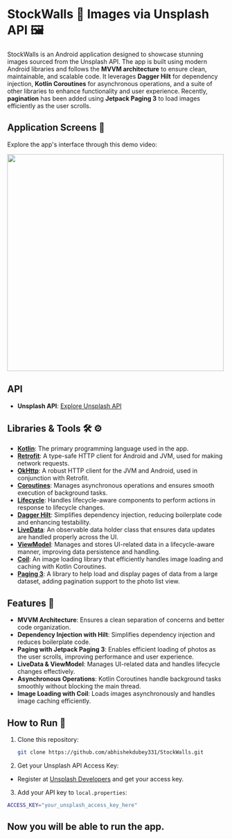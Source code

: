 # StockWalls 👀 Images via Unsplash API 🖼

StockWalls is an Android application designed to showcase stunning images sourced from the Unsplash API. The app is built using modern Android libraries and follows the **MVVM architecture** to ensure clean, maintainable, and scalable code. It leverages **Dagger Hilt** for dependency injection, **Kotlin Coroutines** for asynchronous operations, and a suite of other libraries to enhance functionality and user experience. Recently, **pagination** has been added using **Jetpack Paging 3** to load images efficiently as the user scrolls.

## Application Screens 📸

Explore the app's interface through this demo video:

<img src="https://github.com/abhishekdubey331/StockWalls/blob/main/demo-video.gif" width="500"/>

## API
- **Unsplash API**: [Explore Unsplash API](https://unsplash.com/developers)

## Libraries & Tools 🛠 ⚙️

- **[Kotlin](https://github.com/JetBrains/kotlin)**: The primary programming language used in the app.
- **[Retrofit](https://github.com/square/retrofit)**: A type-safe HTTP client for Android and JVM, used for making network requests.
- **[OkHttp](https://github.com/square/okhttp)**: A robust HTTP client for the JVM and Android, used in conjunction with Retrofit.
- **[Coroutines](https://github.com/Kotlin/kotlinx.coroutines)**: Manages asynchronous operations and ensures smooth execution of background tasks.
- **[Lifecycle](https://developer.android.com/jetpack/androidx/releases/lifecycle)**: Handles lifecycle-aware components to perform actions in response to lifecycle changes.
- **[Dagger Hilt](https://developer.android.com/training/dependency-injection/hilt-android)**: Simplifies dependency injection, reducing boilerplate code and enhancing testability.
- **[LiveData](https://developer.android.com/topic/libraries/architecture/livedata)**: An observable data holder class that ensures data updates are handled properly across the UI.
- **[ViewModel](https://developer.android.com/topic/libraries/architecture/viewmodel)**: Manages and stores UI-related data in a lifecycle-aware manner, improving data persistence and handling.
- **[Coil](https://github.com/coil-kt/coil)**: An image loading library that efficiently handles image loading and caching with Kotlin Coroutines.
- **[Paging 3](https://developer.android.com/topic/libraries/architecture/paging)**: A library to help load and display pages of data from a large dataset, adding pagination support to the photo list view.

## Features 📝

- **MVVM Architecture**: Ensures a clean separation of concerns and better code organization.
- **Dependency Injection with Hilt**: Simplifies dependency injection and reduces boilerplate code.
- **Paging with Jetpack Paging 3**: Enables efficient loading of photos as the user scrolls, improving performance and user experience.
- **LiveData & ViewModel**: Manages UI-related data and handles lifecycle changes effectively.
- **Asynchronous Operations**: Kotlin Coroutines handle background tasks smoothly without blocking the main thread.
- **Image Loading with Coil**: Loads images asynchronously and handles image caching efficiently.

## How to Run 🚀

1. Clone this repository:
   ```bash
   git clone https://github.com/abhishekdubey331/StockWalls.git

2. Get your Unsplash API Access Key:

- Register at [Unsplash Developers](https://unsplash.com/developers) and get your access key.

3. Add your API key to `local.properties`:

```bash
ACCESS_KEY="your_unsplash_access_key_here"
```

## Now you will be able to run the app.
